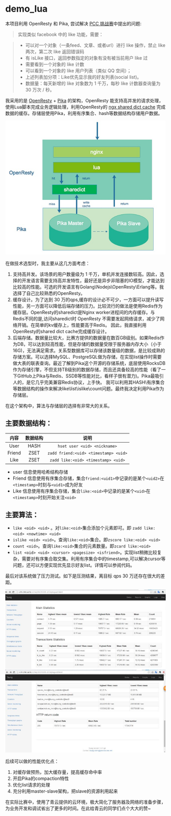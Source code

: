 # demo_lua

本项目利用 OpenResty 和 Pika, 尝试解决 [PCC 挑战赛](https://github.com/archnotes/PCC)中提出的问题:

>实现类似 facebook 中的 like 功能，需要：

>* 可以对一个对象（一条feed、文章、或者url）进行 like 操作，禁止 like 两次，第二次 like 返回错误码
>* 有 isLike 接口，返回参数指定的对象有没有被当前用户 like 过
>* 需要看到一个对象的 like 计数
>* 可以看到一个对象的 like 用户列表（类似 QQ 空间）；
>* 上述列表加分项：Like优先显示我的好友列表(social list)。
>* 数据量：每天新增的 like 对象数为 1 千万，每秒 like 计数器查询量为 30 万次 / 秒。

我采用的是 [OpenResty](http://openresty.org/en/) + [Pika](https://github.com/Qihoo360/pika) 的架构，OpenResty 能支持高并发的请求处理，使用Lua脚本完成业务逻辑处理，利用OpenResty的 [ngx shared dict cache](https://moonbingbing.gitbooks.io/openresty-best-practices/content/ngx_lua/cache.html) 完成数据的缓存。存储层使用Pika，利用有序集合、hash等数据结构存储用户数据。

![architecture](./images/architecture.png)

在做技术选型时，我主要从这几方面考虑：

1. 支持高并发。该场景的用户数量级为 1 千万，单机并发连接数较高。因此，选择的开发语言需要支持高并发特性，最好还是异步非阻塞的IO模型，才能达到比较高的性能。可选的开发语言有Golang\Nodejs\OpenResty\Erlang等。我选择了自己比较熟悉的OpenResty。
2. 缓存设计。为了达到 30 万的qps,缓存的设计必不可少，一方面可以提升读写性能，另一方面可以降低后端存储的压力。比较流行的做法是使用Redis作为缓存层。OpenResty的sharedict是Nginx worker进程间的内存缓存。与Redis不同的是,访问sharedict时 OpenResty 不需要发起网络请求，减少了网络开销。在简单的kv缓存上，性能要高于Redis。 因此，我直接利用OpenResty的shared dict cache完成缓存设计。
3. 后端存储。数据量比较大，比赛方提供的数据量在数百GB级别。如果Redis作为DB，可以达到较高性能，但是存储的数据量受限于服务器内存大小（小于16G)，无法满足需求。关系型数据库可以存储该数量级的数据，是比较成熟的存储方案。可以选择MySQL、PostgreSQL做为存储，在实现list操作时需要做大表的联表查询。最近了解到Pika这个开源的存储系统，底层使用RocksDB作为存储引擎，不但支持TB级别的数据存储，而且还具备较高的性能（看了一下GitHub上Pika与Redis、SSDB等性能对比，看样子很有潜力)。Pika最吸引人的，是它几乎完美兼容Redis协议，上手快。 我可以利用其HASH\有序集合等数据结构的操作来解决like\list\islike\count问题。最终我决定利用Pika作为存储层。

在这个架构中，算法与存储层的选择有非常大的关系。

## 主要数据结构：

|内容|数据结构|说明|
|:----:|:---:|:---:|
|User|HASH|```hset user <uid> <nickname>```|
|Friend|ZSET|```zadd friend:<uid> <timestamp> <uid>```|
|Like|ZSET|```zadd like:<oid> <timestamp> <uid>```|

* user 信息使用哈希结构存储
* Friend 信息使用有序集合存储，集合```friend:<uid1>```中记录的是某个```<uid2>```在```<timestamp>```时刻与```<uid1>```成为好友
* Like 信息使用有序集合存储，集合```like:<oid>```中记录的是某个```<uid>```在```<timestamp>```时刻开始关注```<oid>```

## 主要算法：

* ```like <oid> <uid>``` 。对```like:<oid>```集合添加个元素即可。即 ```zadd like:<oid> <nowtime> <uid>```
* ```islike <oid> <uid>```。查询```like:<oid>```集合。即```zscore like:<oid> <uid>```
* ```count <oid>```。查询```like:<oid>```集合的元素数量。即```zcard like:<oid>```
* ```list <oid> <uid> <cursor> <pagesize> <isfriend>```。实现list稍微比较复杂，需要对有序集合取交集。利用有序集合中的timestamp,可以解决cursor等问题，还可以方便实现优先显示好友list。详情可以参阅代码。

最后对该系统做了压力测试。如下是压测结果，离目标 qps 30 万还存在很大的差距。

![](./images/performance1.png)
![](./images/performance2.png)

后续可以做的性能优化点：

1. 对缓存做预热，加大缓存量，提高缓存命中率
2. 开启Pika的compaction特性
3. 优化list请求的处理
4. 充分利用master-slave架构，把slave的资源利用起来

在实际比赛中，使用了青云提供的云环境，极大简化了服务器及网络的准备步骤，为业务开发和调试省出了更多的时间。在此给青云的同学们点个大大的赞~
